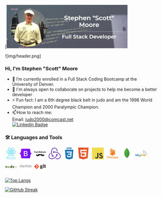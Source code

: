 [![Header](https://github.com/judo2000/judo2000/blob/main/img/header.png "Header")

![img/header.png]

### Hi, I'm Stephen "Scott" Moore
- 🌱 I’m currently enrolled in a Full Stack Coding Bootcamp at the University of Denver.
- 🔭 I'm always open to collaborate on projects to help me become a better developer
- ⚡ Fun fact: I am a 6th degree black belt in judo and am the 1998 World Champion and 2000 Paralympic Champion.
- :mailbox:How to reach me:    
  Email: judo2000@comcast.net   
  [![Linkedin Badge](https://img.shields.io/badge/-linkedin-blue?style=flat&logo=Linkedin&logoColor=white)](https://www.linkedin.com/in/stephen-moore-ply-mcis-b94bab18/)   
  
### :hammer_and_wrench: Languages and Tools 
<div>
  <img src="https://github.com/devicons/devicon/blob/master/icons/react/react-original-wordmark.svg" title="React" alt="React" width="40" height="40"/>&nbsp;
  <img src="https://github.com/devicons/devicon/blob/master/icons/bootstrap/bootstrap-original.svg" title="Bootstrap" alt="Bootstrap" width="40" height="40"/>&nbsp;
  <img src="https://github.com/devicons/devicon/blob/master/icons/handlebars/handlebars-original-wordmark.svg" title="Handlebars" alt="Handlebars" width="40" height="40"/>&nbsp;
  <img src="https://github.com/devicons/devicon/blob/master/icons/redux/redux-original.svg" title="Redux" alt="Redux " width="40" height="40"/>&nbsp;
  <img src="https://github.com/devicons/devicon/blob/master/icons/css3/css3-plain-wordmark.svg"  title="CSS3" alt="CSS" width="40" height="40"/>&nbsp;
  <img src="https://github.com/devicons/devicon/blob/master/icons/html5/html5-original.svg" title="HTML5" alt="HTML" width="40" height="40"/>&nbsp;
  <img src="https://github.com/devicons/devicon/blob/master/icons/javascript/javascript-original.svg" title="JavaScript" alt="JavaScript" width="40" height="40"/>&nbsp;
  <img src="https://github.com/devicons/devicon/blob/master/icons/firebase/firebase-plain-wordmark.svg" title="Firebase" alt="Firebase" width="40" height="40"/>&nbsp;
  <img src="https://github.com/devicons/devicon/blob/master/icons/mongodb/mongodb-original.svg" title="MongoDB"  alt="MongoDB" width="40" height="40"/>&nbsp;
  <img src="https://github.com/devicons/devicon/blob/master/icons/mysql/mysql-original-wordmark.svg" title="MySQL"  alt="MySQL" width="40" height="40"/>&nbsp;
  <img src="https://github.com/devicons/devicon/blob/master/icons/nodejs/nodejs-original-wordmark.svg" title="NodeJS" alt="NodeJS" width="40" height="40"/>&nbsp;
  <img src="https://github.com/devicons/devicon/blob/master/icons/express/express-original-wordmark.svg" title="NodeJS" alt="NodeJS" width="40" height="40"/>&nbsp;
  <img src="https://github.com/devicons/devicon/blob/master/icons/git/git-original-wordmark.svg" title="Git" **alt="Git" width="40" height="40"/>
</div>   


[![Top Langs](https://github-readme-stats.vercel.app/api/top-langs/?username=judo2000&layout=compact&theme=vision-friendly-dark)](https://github.com/anuraghazra/github-readme-stats)   


[![GitHub Streak](http://github-readme-streak-stats.herokuapp.com?user=judo2000&theme=dark&background=000000)](https://git.io/streak-stats)   

